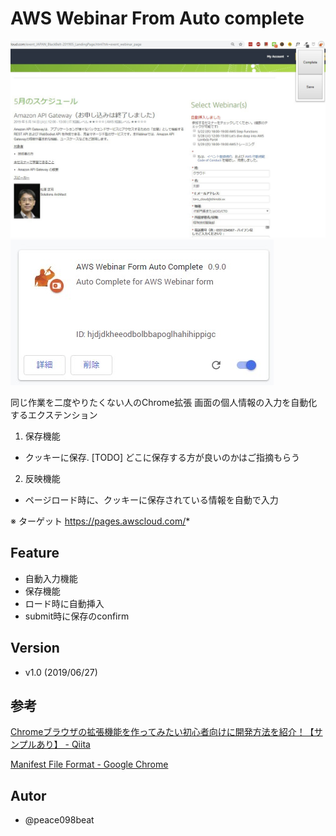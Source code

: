 

# AWS Webinar From Auto complete

![demo1](demo/screenshot.jpg)
![demo2](demo/screenshot2.jpg)


同じ作業を二度やりたくない人のChrome拡張
画面の個人情報の入力を自動化するエクステンション


1. 保存機能
 - クッキーに保存. [TODO] どこに保存する方が良いのかはご指摘もらう

2. 反映機能
 - ページロード時に、クッキーに保存されている情報を自動で入力


※ ターゲット
https://pages.awscloud.com/*



## Feature

 - 自動入力機能
 - 保存機能
 - ロード時に自動挿入
 - submit時に保存のconfirm


## Version

 - v1.0 (2019/06/27)


## 参考

[Chromeブラウザの拡張機能を作ってみたい初心者向けに開発方法を紹介！【サンプルあり】 - Qiita](https://qiita.com/guru_taka/items/37a90766f4f845e963e5)

[Manifest File Format - Google Chrome](https://developer.chrome.com/extensions/manifest)


## Autor
 - @peace098beat

